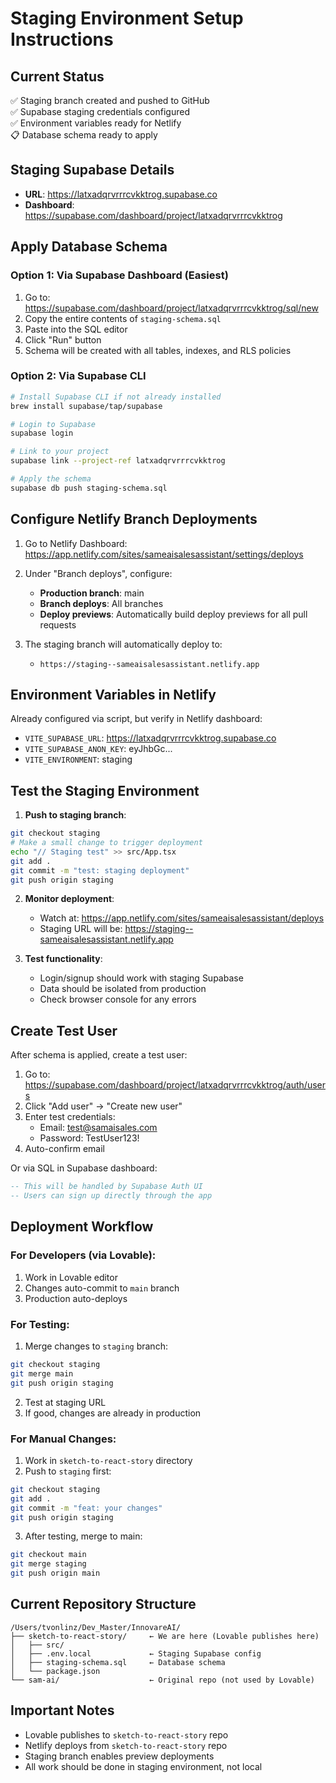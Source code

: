 # Staging Environment Setup Instructions

## Current Status
✅ Staging branch created and pushed to GitHub  
✅ Supabase staging credentials configured  
✅ Environment variables ready for Netlify  
📋 Database schema ready to apply  

## Staging Supabase Details
- **URL**: https://latxadqrvrrrcvkktrog.supabase.co
- **Dashboard**: https://supabase.com/dashboard/project/latxadqrvrrrcvkktrog

## Apply Database Schema

### Option 1: Via Supabase Dashboard (Easiest)
1. Go to: https://supabase.com/dashboard/project/latxadqrvrrrcvkktrog/sql/new
2. Copy the entire contents of `staging-schema.sql`
3. Paste into the SQL editor
4. Click "Run" button
5. Schema will be created with all tables, indexes, and RLS policies

### Option 2: Via Supabase CLI
```bash
# Install Supabase CLI if not already installed
brew install supabase/tap/supabase

# Login to Supabase
supabase login

# Link to your project
supabase link --project-ref latxadqrvrrrcvkktrog

# Apply the schema
supabase db push staging-schema.sql
```

## Configure Netlify Branch Deployments

1. Go to Netlify Dashboard: https://app.netlify.com/sites/sameaisalesassistant/settings/deploys

2. Under "Branch deploys", configure:
   - **Production branch**: main
   - **Branch deploys**: All branches
   - **Deploy previews**: Automatically build deploy previews for all pull requests

3. The staging branch will automatically deploy to:
   - `https://staging--sameaisalesassistant.netlify.app`

## Environment Variables in Netlify

Already configured via script, but verify in Netlify dashboard:
- `VITE_SUPABASE_URL`: https://latxadqrvrrrcvkktrog.supabase.co
- `VITE_SUPABASE_ANON_KEY`: eyJhbGc...
- `VITE_ENVIRONMENT`: staging

## Test the Staging Environment

1. **Push to staging branch**:
```bash
git checkout staging
# Make a small change to trigger deployment
echo "// Staging test" >> src/App.tsx
git add .
git commit -m "test: staging deployment"
git push origin staging
```

2. **Monitor deployment**:
   - Watch at: https://app.netlify.com/sites/sameaisalesassistant/deploys
   - Staging URL will be: https://staging--sameaisalesassistant.netlify.app

3. **Test functionality**:
   - Login/signup should work with staging Supabase
   - Data should be isolated from production
   - Check browser console for any errors

## Create Test User

After schema is applied, create a test user:

1. Go to: https://supabase.com/dashboard/project/latxadqrvrrrcvkktrog/auth/users
2. Click "Add user" → "Create new user"
3. Enter test credentials:
   - Email: test@samaisales.com
   - Password: TestUser123!
4. Auto-confirm email

Or via SQL in Supabase dashboard:
```sql
-- This will be handled by Supabase Auth UI
-- Users can sign up directly through the app
```

## Deployment Workflow

### For Developers (via Lovable):
1. Work in Lovable editor
2. Changes auto-commit to `main` branch
3. Production auto-deploys

### For Testing:
1. Merge changes to `staging` branch:
```bash
git checkout staging
git merge main
git push origin staging
```
2. Test at staging URL
3. If good, changes are already in production

### For Manual Changes:
1. Work in `sketch-to-react-story` directory
2. Push to `staging` first:
```bash
git checkout staging
git add .
git commit -m "feat: your changes"
git push origin staging
```
3. After testing, merge to main:
```bash
git checkout main
git merge staging
git push origin main
```

## Current Repository Structure
```
/Users/tvonlinz/Dev_Master/InnovareAI/
├── sketch-to-react-story/     ← We are here (Lovable publishes here)
│   ├── src/
│   ├── .env.local             ← Staging Supabase config
│   ├── staging-schema.sql     ← Database schema
│   └── package.json
└── sam-ai/                    ← Original repo (not used by Lovable)
```

## Important Notes
- Lovable publishes to `sketch-to-react-story` repo
- Netlify deploys from `sketch-to-react-story` repo
- Staging branch enables preview deployments
- All work should be done in staging environment, not local